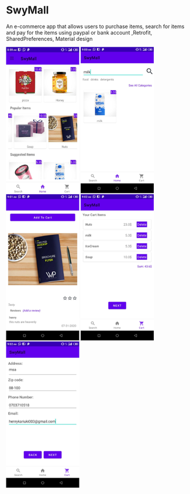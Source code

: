# SwyMall
An e-commerce app that allows users to purchase items, search for items and pay for the items using paypal or bank account ,Retrofit, SharedPreferences, Material design

<img src="https://github.com/henrykash/SwyMall/blob/master/IMG-20200731-WA0023.jpg" width="200" height="400"> <img src="https://github.com/henrykash/SwyMall/blob/master/IMG-20200731-WA0015.jpg" width="200" height="400"> <img src="https://github.com/henrykash/SwyMall/blob/master/IMG-20200731-WA0014.jpg" width="200" height="400"> <img src="https://github.com/henrykash/SwyMall/blob/master/IMG-20200731-WA0018.jpg" width="200" height="400"> <img src="https://github.com/henrykash/SwyMall/blob/master/IMG-20200731-WA0019.jpg" width="200" height="400">


